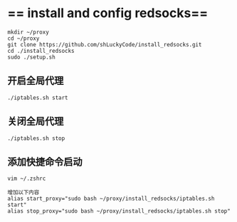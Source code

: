 # == install and config redsocks==
```
mkdir ~/proxy
cd ~/proxy
git clone https://github.com/shLuckyCode/install_redsocks.git
cd ./install_redsocks
sudo ./setup.sh
```

## 开启全局代理
```
./iptables.sh start
```

## 关闭全局代理
```
./iptables.sh stop
```

## 添加快捷命令启动
```
vim ~/.zshrc

增加以下内容
alias start_proxy="sudo bash ~/proxy/install_redsocks/iptables.sh start"
alias stop_proxy="sudo bash ~/proxy/install_redsocks/iptables.sh stop"
```



